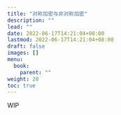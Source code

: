```yaml
---
title: "对称加密与非对称加密"
description: ""
lead: ""
date: 2022-06-17T14:21:04+08:00
lastmod: 2022-06-17T14:21:04+08:00
draft: false
images: []
menu:
  book:
    parent: ""
weight: 20
toc: true
---
```


WIP